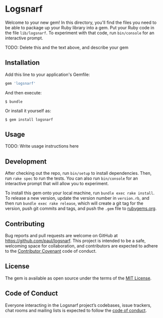 # Logsnarf

Welcome to your new gem! In this directory, you'll find the files you need to be able to package up your Ruby library into a gem. Put your Ruby code in the file `lib/logsnarf`. To experiment with that code, run `bin/console` for an interactive prompt.

TODO: Delete this and the text above, and describe your gem

## Installation

Add this line to your application's Gemfile:

```ruby
gem 'logsnarf'
```

And then execute:

    $ bundle

Or install it yourself as:

    $ gem install logsnarf

## Usage

TODO: Write usage instructions here

## Development

After checking out the repo, run `bin/setup` to install dependencies. Then, run `rake spec` to run the tests. You can also run `bin/console` for an interactive prompt that will allow you to experiment.

To install this gem onto your local machine, run `bundle exec rake install`. To release a new version, update the version number in `version.rb`, and then run `bundle exec rake release`, which will create a git tag for the version, push git commits and tags, and push the `.gem` file to [rubygems.org](https://rubygems.org).

## Contributing

Bug reports and pull requests are welcome on GitHub at https://github.com/paul/logsnarf. This project is intended to be a safe, welcoming space for collaboration, and contributors are expected to adhere to the [Contributor Covenant](http://contributor-covenant.org) code of conduct.

## License

The gem is available as open source under the terms of the [MIT License](https://opensource.org/licenses/MIT).

## Code of Conduct

Everyone interacting in the Logsnarf project’s codebases, issue trackers, chat rooms and mailing lists is expected to follow the [code of conduct](https://github.com/paul/logsnarf/blob/master/CODE_OF_CONDUCT.md).
